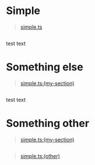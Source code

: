 # Simple

> [simple.ts](files/simple-1.ts)

```ts

```

test text

# Something else

> [simple.ts:(my-section)](files/simple-2.ts)

```ts

```

test text

# Something other

> [simple.ts:(my-section)](files/simple-3.ts#L1-L2)

```ts

```

> [simple.ts:(other)](files/simple-3.ts#L1-L2)

```ts

```
